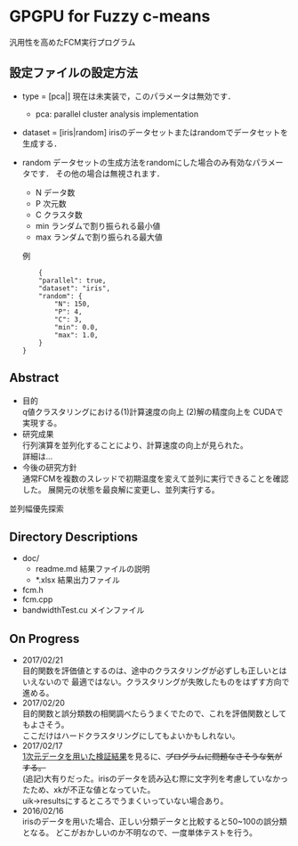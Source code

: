 # GPGPU for Fuzzy c-means
汎用性を高めたFCM実行プログラム

## 設定ファイルの設定方法
+ type = [pca|]
	現在は未実装で，このパラメータは無効です．
	+ pca: parallel cluster analysis implementation
+ dataset = [iris|random]
	irisのデータセットまたはrandomでデータセットを生成する．
+ random
	データセットの生成方法をrandomにした場合のみ有効なパラメータです．
	その他の場合は無視されます．
	+ N データ数
	+ P 次元数
	+ C クラスタ数
	+ min ランダムで割り振られる最小値
	+ max ランダムで割り振られる最大値


	例
	```
		{
		"parallel": true,
		"dataset": "iris",
		"random": {
			"N": 150,
			"P": 4,
			"C": 3,
			"min": 0.0,
			"max": 1.0,
		}
	}
	```
	




## Abstract
* 目的  
q値クラスタリングにおける(1)計算速度の向上 (2)解の精度向上を
CUDAで実現する。
* 研究成果  
行列演算を並列化することにより、計算速度の向上が見られた。  
詳細は...
* 今後の研究方針  
通常FCMを複数のスレッドで初期温度を変えて並列に実行できることを確認した。
展開元の状態を最良解に変更し、並列実行する。

並列幅優先探索


    

## Directory Descriptions
* doc/
    * readme.md 結果ファイルの説明
    * *.xlsx 結果出力ファイル
* fcm.h
* fcm.cpp
* bandwidthTest.cu メインファイル
    
## On Progress

* 2017/02/21  
目的関数を評価値とするのは、途中のクラスタリングが必ずしも正しいとはいえないので
最適ではない。クラスタリングが失敗したものをはずす方向で進める。
* 2017/02/20  
目的関数と誤分類数の相関調べたらうまくでたので、これを評価関数としてもよさそう。  
ここだけはハードクラスタリングにしてもよいかもしれない。
* 2017/02/17  
[1次元データを用いた検証結果](output_uik_2d.xlsx)を見るに、<s>プログラムに問題なさそうな気がする。</s>  
(追記)大有りだった。irisのデータを読み込む際に文字列を考慮していなかったため、xkが不正な値となっていた。  
uik→resultsにするところでうまくいっていない場合あり。
* 2016/02/16  
irisのデータを用いた場合、正しい分類データと比較すると50~100の誤分類となる。
どこがおかしいのか不明なので、一度単体テストを行う。

